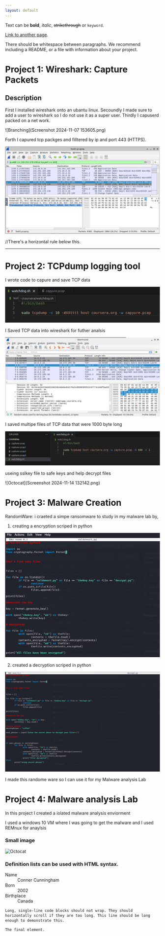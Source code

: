 ```yaml
---
layout: default
---
```


Text can be **bold**, _italic_, ~~strikethrough~~ or `keyword`.

[Link to another page](./another-page.html).



There should be whitespace between paragraphs. We recommend including a README, or a file with information about your project.

# Project 1: Wireshark: Capture Packets

## Description
 First I installed wireshark onto an ubantu linux.
 Secoundly I made sure to add a user to wireshark so I do not use it as a super user.
 Thirdly I capuserd packed on a net work.

 
![Branching](Screenshot 2024-11-07 153605.png)

Forth I capured tcp packges and filltered by ip and port 443 (HTTPS).


![Branching](Wireshark_ip_filter.PNG)


//There's a horizontal rule below this.

* * *

# Project 2: TCPdump logging tool

I wrote code to capure and save TCP data


![Octocat](Saved_TCP_Code)


I Saved TCP data into wireshark for futher analsis


![Octocat](Saved_TCP_in_WireShark)


I saved multipe files of TCP data that were 1000 byte long


![Octocat](Multiple_file_TCPDump)


useing sslkey file to safe keys and help decrypt files 


![Octocat](Screenshot 2024-11-14 132142.png)



# Project 3: Malware Creation

RandomWare: i craeted a simpe ransomware to study in my malware lab by,
  1. creating a encryption scriped in python

![Octocat](encrypt.png)

  2. created a decryption scriped in python

![Octocat](decrypt.png)


 I made this randome ware so I can use it for my Malware analysis Lab

# Project 4: Malware analysis Lab

In this project I created a iolated malware analysis enviorment 

I used a windows 10 VM where I was going to get the malware and I used REMnux for anaylsis



### Small image

![Octocat](https://github.githubassets.com/images/icons/emoji/octocat.png)




### Definition lists can be used with HTML syntax.

<dl>
<dt>Name</dt>
<dd>Conner Cunningham</dd>
<dt>Born</dt>
<dd>2002</dd>
<dt>Birthplace</dt>
<dd>Canada</dd>
</dl>

```
Long, single-line code blocks should not wrap. They should horizontally scroll if they are too long. This line should be long enough to demonstrate this.
```

```
The final element.
```
